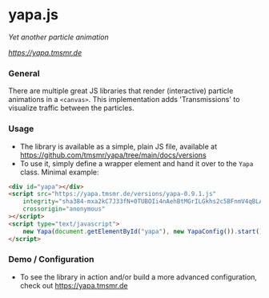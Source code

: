 # yapa.js
*Yet another particle animation*

*https://yapa.tmsmr.de*

### General
There are multiple great JS libraries that render (interactive) particle animations in a `<canvas>`. This implementation adds 'Transmissions' to visualize traffic between the particles.

### Usage
- The library is available as a simple, plain JS file, available at https://github.com/tmsmr/yapa/tree/main/docs/versions
- To use it, simply define a wrapper element and hand it over to the `Yapa` class. Minimal example:

```html
<div id="yapa"></div>
<script src="https://yapa.tmsmr.de/versions/yapa-0.9.1.js"
	integrity="sha384-mxa2kC7J33fN+0TUBOIi4nAehBtMGrILGkhs2c5BFnmV4qBLA2Qpj1XpIxs7sLH9"
	crossorigin="anonymous"
></script>
<script type="text/javascript">
	new Yapa(document.getElementById("yapa"), new YapaConfig()).start();
</script>
```

### Demo / Configuration
- To see the library in action and/or build a more advanced configuration, check out https://yapa.tmsmr.de
